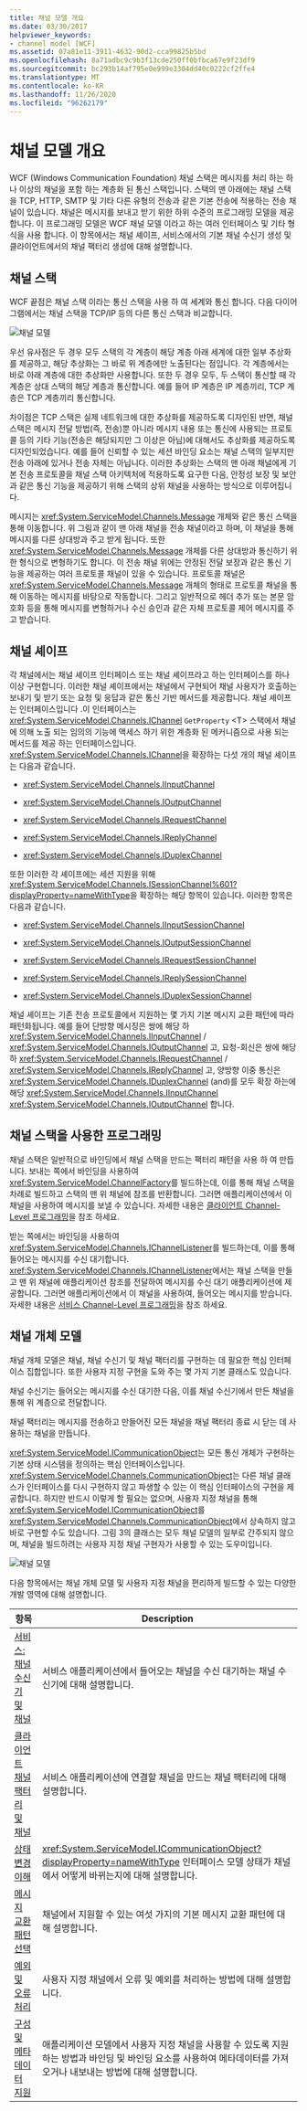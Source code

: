 ```yaml
---
title: 채널 모델 개요
ms.date: 03/30/2017
helpviewer_keywords:
- channel model [WCF]
ms.assetid: 07a81e11-3911-4632-90d2-cca99825b5bd
ms.openlocfilehash: 8a71adbc9c9b3f13cde250ff0bfbca67e9f23df9
ms.sourcegitcommit: bc293b14af795e0e999e3304dd40c0222cf2ffe4
ms.translationtype: MT
ms.contentlocale: ko-KR
ms.lasthandoff: 11/26/2020
ms.locfileid: "96262179"
---
```

# <a name="channel-model-overview"></a>채널 모델 개요

WCF (Windows Communication Foundation) 채널 스택은 메시지를 처리 하는 하나 이상의 채널을 포함 하는 계층화 된 통신 스택입니다. 스택의 맨 아래에는 채널 스택을 TCP, HTTP, SMTP 및 기타 다른 유형의 전송과 같은 기본 전송에 적용하는 전송 채널이 있습니다. 채널은 메시지를 보내고 받기 위한 하위 수준의 프로그래밍 모델을 제공합니다. 이 프로그래밍 모델은 WCF 채널 모델 이라고 하는 여러 인터페이스 및 기타 형식을 사용 합니다. 이 항목에서는 채널 셰이프, 서비스에서의 기본 채널 수신기 생성 및 클라이언트에서의 채널 팩터리 생성에 대해 설명합니다.  
  
## <a name="channel-stack"></a>채널 스택  

 WCF 끝점은 채널 스택 이라는 통신 스택을 사용 하 여 세계와 통신 합니다. 다음 다이어그램에서는 채널 스택을 TCP/IP 등의 다른 통신 스택과 비교합니다.  
  
 ![채널 모델](./media/wcfc-channelstackhighlevelc.gif "wcfc_ChannelStackHighLevelc")  
  
 우선 유사점은 두 경우 모두 스택의 각 계층이 해당 계층 아래 세계에 대한 일부 추상화를 제공하고, 해당 추상화는 그 바로 위 계층에만 노출된다는 점입니다. 각 계층에서는 바로 아래 계층에 대한 추상화만 사용합니다. 또한 두 경우 모두, 두 스택이 통신할 때 각 계층은 상대 스택의 해당 계층과 통신합니다. 예를 들어 IP 계층은 IP 계층끼리, TCP 계층은 TCP 계층끼리 통신합니다.  
  
 차이점은 TCP 스택은 실제 네트워크에 대한 추상화를 제공하도록 디자인된 반면, 채널 스택은 메시지 전달 방법(즉, 전송)뿐 아니라 메시지 내용 또는 통신에 사용되는 프로토콜 등의 기타 기능(전송은 해당되지만 그 이상은 아님)에 대해서도 추상화를 제공하도록 디자인되었습니다. 예를 들어 신뢰할 수 있는 세션 바인딩 요소는 채널 스택의 일부지만 전송 아래에 있거나 전송 자체는 아닙니다. 이러한 추상화는 스택의 맨 아래 채널에게 기본 전송 프로토콜을 채널 스택 아키텍처에 적용하도록 요구한 다음, 안정성 보장 및 보안과 같은 통신 기능을 제공하기 위해 스택의 상위 채널을 사용하는 방식으로 이루어집니다.  
  
 메시지는 <xref:System.ServiceModel.Channels.Message> 개체와 같은 통신 스택을 통해 이동합니다. 위 그림과 같이 맨 아래 채널을 전송 채널이라고 하며, 이 채널을 통해 메시지를 다른 상대방과 주고 받게 됩니다. 또한 <xref:System.ServiceModel.Channels.Message> 개체를 다른 상대방과 통신하기 위한 형식으로 변형하기도 합니다. 이 전송 채널 위에는 안정된 전달 보장과 같은 통신 기능을 제공하는 여러 프로토콜 채널이 있을 수 있습니다. 프로토콜 채널은 <xref:System.ServiceModel.Channels.Message> 개체의 형태로 프로토콜 채널을 통해 이동하는 메시지를 바탕으로 작동합니다. 그리고 일반적으로 헤더 추가 또는 본문 암호화 등을 통해 메시지를 변형하거나 수신 승인과 같은 자체 프로토콜 제어 메시지를 주고 받습니다.  
  
## <a name="channel-shapes"></a>채널 셰이프  

 각 채널에서는 채널 셰이프 인터페이스 또는 채널 셰이프라고 하는 인터페이스를 하나 이상 구현합니다. 이러한 채널 셰이프에서는 채널에서 구현되어 채널 사용자가 호출하는 보내기 및 받기 또는 요청 및 응답과 같은 통신 기반 메서드를 제공합니다. 채널 셰이프는 인터페이스입니다 .이 인터페이스는 <xref:System.ServiceModel.Channels.IChannel> `GetProperty` \<T> 스택에서 채널에 의해 노출 되는 임의의 기능에 액세스 하기 위한 계층화 된 메커니즘으로 사용 되는 메서드를 제공 하는 인터페이스입니다. <xref:System.ServiceModel.Channels.IChannel>을 확장하는 다섯 개의 채널 셰이프는 다음과 같습니다.  
  
- <xref:System.ServiceModel.Channels.IInputChannel>  
  
- <xref:System.ServiceModel.Channels.IOutputChannel>  
  
- <xref:System.ServiceModel.Channels.IRequestChannel>  
  
- <xref:System.ServiceModel.Channels.IReplyChannel>  
  
- <xref:System.ServiceModel.Channels.IDuplexChannel>  
  
 또한 이러한 각 셰이프에는 세션 지원을 위해 <xref:System.ServiceModel.Channels.ISessionChannel%601?displayProperty=nameWithType>을 확장하는 해당 항목이 있습니다. 이러한 항목은 다음과 같습니다.  
  
- <xref:System.ServiceModel.Channels.IInputSessionChannel>  
  
- <xref:System.ServiceModel.Channels.IOutputSessionChannel>  
  
- <xref:System.ServiceModel.Channels.IRequestSessionChannel>  
  
- <xref:System.ServiceModel.Channels.IReplySessionChannel>  
  
- <xref:System.ServiceModel.Channels.IDuplexSessionChannel>  
  
 채널 셰이프는 기존 전송 프로토콜에서 지원하는 몇 가지 기본 메시지 교환 패턴에 따라 패턴화됩니다. 예를 들어 단방향 메시징은 쌍에 해당 하 <xref:System.ServiceModel.Channels.IInputChannel> / <xref:System.ServiceModel.Channels.IOutputChannel> 고, 요청-회신은 쌍에 해당 하 <xref:System.ServiceModel.Channels.IRequestChannel> / <xref:System.ServiceModel.Channels.IReplyChannel> 고, 양방향 이중 통신은 <xref:System.ServiceModel.Channels.IDuplexChannel> (and)를 모두 확장 하는에 해당 <xref:System.ServiceModel.Channels.IInputChannel> <xref:System.ServiceModel.Channels.IOutputChannel> 합니다.  
  
## <a name="programming-with-the-channel-stack"></a>채널 스택을 사용한 프로그래밍  

 채널 스택은 일반적으로 바인딩에서 채널 스택을 만드는 팩터리 패턴을 사용 하 여 만듭니다. 보내는 쪽에서 바인딩을 사용하여 <xref:System.ServiceModel.ChannelFactory>를 빌드하는데, 이를 통해 채널 스택을 차례로 빌드하고 스택의 맨 위 채널에 참조를 반환합니다. 그러면 애플리케이션에서 이 채널을 사용하여 메시지를 보낼 수 있습니다. 자세한 내용은 [클라이언트 Channel-Level 프로그래밍](client-channel-level-programming.md)을 참조 하세요.  
  
 받는 쪽에서는 바인딩을 사용하여 <xref:System.ServiceModel.Channels.IChannelListener>를 빌드하는데, 이를 통해 들어오는 메시지를 수신 대기합니다. <xref:System.ServiceModel.Channels.IChannelListener>에서는 채널 스택을 만들고 맨 위 채널에 애플리케이션 참조를 전달하여 메시지를 수신 대기 애플리케이션에 제공합니다. 그러면 애플리케이션에서 이 채널을 사용하여, 들어오는 메시지를 받습니다. 자세한 내용은 [서비스 Channel-Level 프로그래밍](service-channel-level-programming.md)을 참조 하세요.  
  
## <a name="the-channel-object-model"></a>채널 개체 모델  

 채널 개체 모델은 채널, 채널 수신기 및 채널 팩터리를 구현하는 데 필요한 핵심 인터페이스 집합입니다. 또한 사용자 지정 구현을 도와 주는 몇 가지 기본 클래스도 있습니다.  
  
 채널 수신기는 들어오는 메시지를 수신 대기한 다음, 이를 채널 수신기에서 만든 채널을 통해 위 계층으로 전달합니다.  
  
 채널 팩터리는 메시지를 전송하고 만들어진 모든 채널을 채널 팩터리 종료 시 닫는 데 사용하는 채널을 만듭니다.  
  
 <xref:System.ServiceModel.ICommunicationObject>는 모든 통신 개체가 구현하는 기본 상태 시스템을 정의하는 핵심 인터페이스입니다. <xref:System.ServiceModel.Channels.CommunicationObject>는 다른 채널 클래스가 인터페이스를 다시 구현하지 않고 파생할 수 있는 이 핵심 인터페이스의 구현을 제공합니다. 하지만 반드시 이렇게 할 필요는 없으며, 사용자 지정 채널을 통해 <xref:System.ServiceModel.ICommunicationObject>를 <xref:System.ServiceModel.Channels.CommunicationObject>에서 상속하지 않고 바로 구현할 수도 있습니다. 그림 3의 클래스는 모두 채널 모델의 일부로 간주되지 않으며, 채널을 빌드하려는 사용자 지정 채널 구현자가 사용할 수 있는 도우미입니다.  
  
 ![채널 모델](./media/wcfc-wcfcchannelsigure3omumtreec.gif "wcfc_WCFCChannelsigure3OMUMTreec")  
  
 다음 항목에서는 채널 개체 모델 및 사용자 지정 채널을 편리하게 빌드할 수 있는 다양한 개발 영역에 대해 설명합니다.  
  
|항목|Description|  
|-----------|-----------------|  
|[서비스: 채널 수신기 및 채널](service-channel-listeners-and-channels.md)|서비스 애플리케이션에서 들어오는 채널을 수신 대기하는 채널 수신기에 대해 설명합니다.|  
|[클라이언트 채널 팩터리 및 채널](client-channel-factories-and-channels.md)|서비스 애플리케이션에 연결할 채널을 만드는 채널 팩터리에 대해 설명합니다.|  
|[상태 변경 이해](understanding-state-changes.md)|<xref:System.ServiceModel.ICommunicationObject?displayProperty=nameWithType> 인터페이스 모델 상태가 채널에서 어떻게 바뀌는지에 대해 설명합니다.|  
|[메시지 교환 패턴 선택](choosing-a-message-exchange-pattern.md)|채널에서 지원할 수 있는 여섯 가지의 기본 메시지 교환 패턴에 대해 설명합니다.|  
|[예외 및 오류 처리](handling-exceptions-and-faults.md)|사용자 지정 채널에서 오류 및 예외를 처리하는 방법에 대해 설명합니다.|  
|[구성 및 메타데이터 지원](configuration-and-metadata-support.md)|애플리케이션 모델에서 사용자 지정 채널을 사용할 수 있도록 지원하는 방법과 바인딩 및 바인딩 요소를 사용하여 메타데이터를 가져오거나 내보내는 방법에 대해 설명합니다.|
